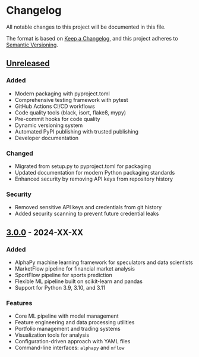 # Changelog

All notable changes to this project will be documented in this file.

The format is based on [Keep a Changelog](https://keepachangelog.com/en/1.0.0/),
and this project adheres to [Semantic Versioning](https://semver.org/spec/v2.0.0.html).

## [Unreleased]

### Added
- Modern packaging with pyproject.toml
- Comprehensive testing framework with pytest
- GitHub Actions CI/CD workflows
- Code quality tools (black, isort, flake8, mypy)
- Pre-commit hooks for code quality
- Dynamic versioning system
- Automated PyPI publishing with trusted publishing
- Developer documentation

### Changed
- Migrated from setup.py to pyproject.toml for packaging
- Updated documentation for modern Python packaging standards
- Enhanced security by removing API keys from repository history

### Security
- Removed sensitive API keys and credentials from git history
- Added security scanning to prevent future credential leaks

## [3.0.0] - 2024-XX-XX

### Added
- AlphaPy machine learning framework for speculators and data scientists
- MarketFlow pipeline for financial market analysis
- SportFlow pipeline for sports prediction
- Flexible ML pipeline built on scikit-learn and pandas
- Support for Python 3.9, 3.10, and 3.11

### Features
- Core ML pipeline with model management
- Feature engineering and data processing utilities
- Portfolio management and trading systems
- Visualization tools for analysis
- Configuration-driven approach with YAML files
- Command-line interfaces: `alphapy` and `mflow`

[Unreleased]: https://github.com/ScottFreeLLC/AlphaPy/compare/v3.0.0...HEAD
[3.0.0]: https://github.com/ScottFreeLLC/AlphaPy/releases/tag/v3.0.0